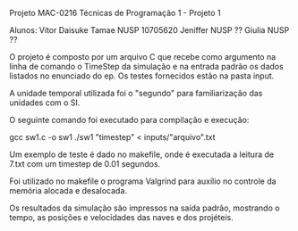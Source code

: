 Projeto MAC-0216 Técnicas de Programação 1 - Projeto 1

Alunos:
Vitor Daisuke Tamae NUSP 10705620
Jeniffer NUSP ??
Giulia NUSP ??

O projeto é composto por um arquivo C que recebe como argumento na linha de comando o TimeStep da simulação e na entrada padrão os dados listados no enunciado do ep. Os testes fornecidos estão na pasta input.

A unidade temporal utilizada foi o "segundo" para familiarização das unidades com o SI.

O seguinte comando foi executado para compilação e execução:

gcc sw1.c -o sw1
./sw1 "timestep" < inputs/"arquivo".txt

Um exemplo de teste é dado no makefile, onde é executada a leitura de 7.txt com um timestep de 0.01 segundos.

Foi utilizado no makefile o programa Valgrind para auxílio no controle da memória alocada e desalocada.

Os resultados da simulação são impressos na saída padrão, mostrando o tempo, as posições e velocidades das naves e dos projéteis.


